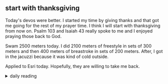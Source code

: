 ## start with thanksgiving

Today's devos were better. I started my time by giving thanks and that got me going for the rest of my prayer time. I think I will start with thanksgiving from now on. Psalm 103 and Isaiah 43 really spoke to me and I enjoyed praying those back to God.

Swam 2500 meters today. I did 2100 meters of freestyle in sets of 300 meters and then 400 meters of breastroke in sets of 200 meters. After, I got in the jacuzzi because it was kind of cold outside.

Applied to Esri today. Hopefully, they are willing to take me back.

<details markdown="1">
<summary>daily reading</summary>

| Dec. 11, 2024 |
| :-------------: |
| [Deut. 16; Ps. 103; Isa. 43; Rev. 13](https://blog.swang.cloud/2024/12/03/Bible-year-1.html) |
| [WCF 15; WLC 99-100; WSC 53-56](https://blog.swang.cloud/2024/11/27/westminster-month-1.html) |
| [The Athanasian Creed](https://threeforms.org/the-athanasian-creed/) |

</details>